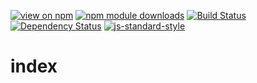 [![view on npm](http://img.shields.io/npm/v/index.svg)](https://www.npmjs.org/package/index)
[![npm module downloads](http://img.shields.io/npm/dt/index.svg)](https://www.npmjs.org/package/index)
[![Build Status](https://travis-ci.org/75lb/index.svg?branch=master)](https://travis-ci.org/75lb/index)
[![Dependency Status](https://david-dm.org/75lb/index.svg)](https://david-dm.org/75lb/index)
[![js-standard-style](https://img.shields.io/badge/code%20style-standard-brightgreen.svg)](https://github.com/feross/standard)

# index
